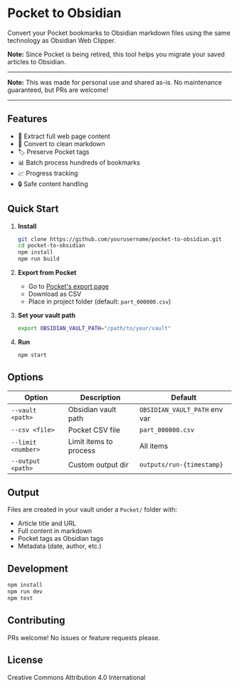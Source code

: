 # Pocket to Obsidian

Convert your Pocket bookmarks to Obsidian markdown files using the same technology as Obsidian Web Clipper.

**Note:** Since Pocket is being retired, this tool helps you migrate your saved articles to Obsidian.

---

**Note:** This was made for personal use and shared as-is. No maintenance guaranteed, but PRs are welcome!

---

## Features

- 🚀 Extract full web page content
- 📝 Convert to clean markdown
- 🏷️ Preserve Pocket tags
- 📊 Batch process hundreds of bookmarks
- 📈 Progress tracking
- 🔒 Safe content handling

## Quick Start

1. **Install**
   ```bash
   git clone https://github.com/yourusername/pocket-to-obsidian.git
   cd pocket-to-obsidian
   npm install
   npm run build
   ```

2. **Export from Pocket**
   - Go to [Pocket's export page](https://getpocket.com/export)
   - Download as CSV
   - Place in project folder (default: `part_000000.csv`)

3. **Set your vault path**
   ```bash
   export OBSIDIAN_VAULT_PATH="/path/to/your/vault"
   ```

4. **Run**
   ```bash
   npm start
   ```

## Options

| Option | Description | Default |
|--------|-------------|---------|
| `--vault <path>` | Obsidian vault path | `OBSIDIAN_VAULT_PATH` env var |
| `--csv <file>` | Pocket CSV file | `part_000000.csv` |
| `--limit <number>` | Limit items to process | All items |
| `--output <path>` | Custom output dir | `outputs/run-{timestamp}` |

## Output

Files are created in your vault under a `Pocket/` folder with:
- Article title and URL
- Full content in markdown
- Pocket tags as Obsidian tags
- Metadata (date, author, etc.)

## Development

```bash
npm install
npm run dev
npm test
```

## Contributing

PRs welcome! No issues or feature requests please.

## License

Creative Commons Attribution 4.0 International 